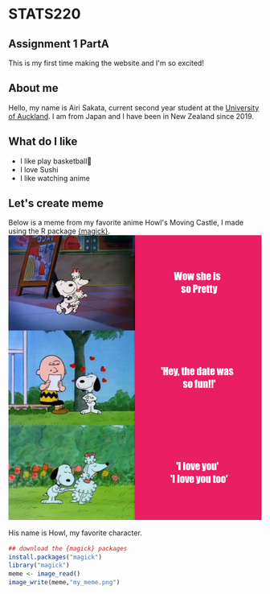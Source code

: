 
# STATS220 
## Assignment 1 PartA 
This is my first time making the website and I'm so excited!

## About me
Hello, my name is Airi Sakata, current second year student at the [University of Auckland](https://www.auckland.ac.nz/en.html). 
I am from Japan and I have been in New Zealand since 2019.

## What do I like  

* I like play basketball🏀 
* I love Sushi
* I like watching anime

## Let's create meme
Below is a meme from my favorite anime Howl's Moving Castle, I made using the R package [{magick}](https://www.sbs.com.au/popasia/sites/sbs.com.au.popasia/files/styles/body_image/public/howls_gif_0.gif?itok=s241_-fl&mtime=1496208973).
![](my_meme.png)

His name is Howl, my favorite character. 



```r
## download the {magick} packages
install.packages("magick")
library("magick")
meme <- image_read() 
image_write(meme,"my_meme.png")
```
